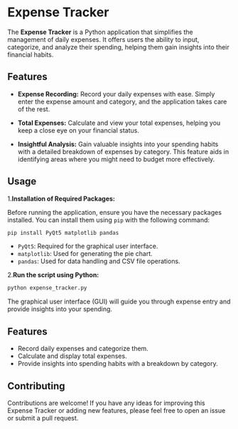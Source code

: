 # Expense Tracker

The **Expense Tracker** is a Python application that simplifies the management of daily expenses. It offers users the ability to input, categorize, and analyze their spending, helping them gain insights into their financial habits.

## Features

- **Expense Recording:** Record your daily expenses with ease. Simply enter the expense amount and category, and the application takes care of the rest.

- **Total Expenses:** Calculate and view your total expenses, helping you keep a close eye on your financial status.

- **Insightful Analysis:** Gain valuable insights into your spending habits with a detailed breakdown of expenses by category. This feature aids in identifying areas where you might need to budget more effectively.

## Usage

1.**Installation of Required Packages:**

   Before running the application, ensure you have the necessary packages installed. You can install them using `pip` with the following command:

   ```bash
   pip install PyQt5 matplotlib pandas
   ```

   - `PyQt5`: Required for the graphical user interface.
   - `matplotlib`: Used for generating the pie chart.
   - `pandas`: Used for data handling and CSV file operations.

2.**Run the script using Python:**


   ```bash
   python expense_tracker.py
   ```

   The graphical user interface (GUI) will guide you through expense entry and provide insights into your spending.

## Features

- Record daily expenses and categorize them.
- Calculate and display total expenses.
- Provide insights into spending habits with a breakdown by category.

## Contributing

Contributions are welcome! If you have any ideas for improving this Expense Tracker or adding new features, please feel free to open an issue or submit a pull request.
